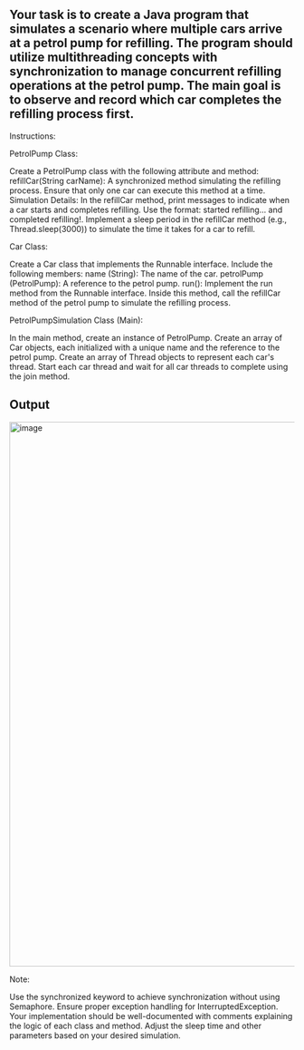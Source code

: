 ## Your task is to create a Java program that simulates a scenario where multiple cars arrive at a petrol pump for refilling. The program should utilize multithreading concepts with synchronization to manage concurrent refilling operations at the petrol pump. The main goal is to observe and record which car completes the refilling process first.

Instructions:

PetrolPump Class:

Create a PetrolPump class with the following attribute and method:
refillCar(String carName): A synchronized method simulating the refilling process. Ensure that only one car can execute this method at a time.
Simulation Details:
In the refillCar method, print messages to indicate when a car starts and completes refilling. Use the format: <CarName> started refilling... and <CarName> completed refilling!.
Implement a sleep period in the refillCar method (e.g., Thread.sleep(3000)) to simulate the time it takes for a car to refill.

Car Class:

Create a Car class that implements the Runnable interface. Include the following members:
name (String): The name of the car.
petrolPump (PetrolPump): A reference to the petrol pump.
run(): Implement the run method from the Runnable interface. Inside this method, call the refillCar method of the petrol pump to simulate the refilling process.

PetrolPumpSimulation Class (Main):

In the main method, create an instance of PetrolPump.
Create an array of Car objects, each initialized with a unique name and the reference to the petrol pump.
Create an array of Thread objects to represent each car's thread.
Start each car thread and wait for all car threads to complete using the join method.

## Output
<img width="1277" height="961" alt="image" src="https://github.com/user-attachments/assets/e935477e-167c-4423-b65e-10c0c091434e" />



Note:

Use the synchronized keyword to achieve synchronization without using Semaphore.
Ensure proper exception handling for InterruptedException.
Your implementation should be well-documented with comments explaining the logic of each class and method.
Adjust the sleep time and other parameters based on your desired simulation.
